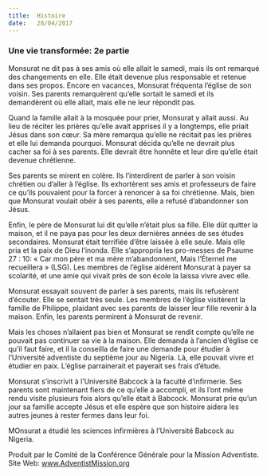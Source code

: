```yaml
---
title:  Histoire
date:   28/04/2017
---
```


### Une vie transformée: 2e partie 

Monsurat ne dit pas à ses amis où elle allait le samedi, mais ils ont remarqué des changements en elle. Elle était devenue plus responsable et retenue dans ses propos. Encore en vacances, Monsurat fréquenta l’église de son voisin. Ses parents remarquèrent qu’elle sortait le samedi et ils demandèrent où elle allait, mais elle ne leur répondit pas. 

Quand la famille allait à la mosquée pour prier, Monsurat y allait aussi. Au lieu de réciter les prières qu’elle avait apprises il y a longtemps, elle priait Jésus dans son cœur. Sa mère remarqua qu’elle ne récitait pas les prières et elle lui demanda pourquoi. Monsurat décida qu’elle ne devrait plus cacher sa foi à ses parents. Elle devrait être honnête et leur dire qu’elle était devenue chrétienne. 

Ses parents se mirent en colère. Ils l’interdirent de parler à son voisin chrétien ou d’aller à l’église. Ils exhortèrent ses amis et professeurs de faire ce qu’ils pouvaient pour la forcer à renoncer à sa foi chrétienne. Mais, bien que Monsurat voulait obéir à ses parents, elle a refusé d’abandonner son Jésus. 

Enfin, le père de Monsurat lui dit qu’elle n’était plus sa fille. Elle dût quitter la maison, et il ne paya pas pour les deux dernières années de ses études secondaires. Monsurat était terrifiée d’être laissée à elle seule. Mais elle pria et la paix de Dieu l’inonda. Elle s’appropria les pro-messes de Psaume 27 : 10: « Car mon père et ma mère m’abandonnent, Mais l’Éternel me recueillera » (LSG). Les membres de l’église aidèrent Monsurat à payer sa scolarité, et une amie qui vivait près de son école la laissa vivre avec elle. 

Monsurat essayait souvent de parler à ses parents, mais ils refusèrent d’écouter. Elle se sentait très seule. Les membres de l’église visitèrent la famille de Philippe, plaidant avec ses parents de laisser leur fille revenir à la maison. Enfin, les parents permirent à Monsurat de revenir. 

Mais les choses n’allaient pas bien et Monsurat se rendit compte qu’elle ne pouvait pas continuer sa vie à la maison. Elle demanda à l’ancien d’église ce qu’il faut faire, et il la conseilla de faire une demande pour étudier à l’Université adventiste du septième jour au Nigeria. Là, elle pouvait vivre et étudier en paix. L’église parrainerait et payerait ses frais d’étude. 

Monsurat s’inscrivit à l’Université Babcock à la faculté d’infirmerie. Ses parents sont maintenant fiers de ce qu’elle a accompli, et ils l’ont même rendu visite plusieurs fois alors qu’elle était à Babcock. Monsurat prie qu’un jour sa famille accepte Jésus et elle espère que son histoire aidera les autres jeunes à rester fermes dans leur foi. 

MOnsurat a étudié les sciences infirmières à l’Université Babcock au Nigeria. 

Produit par le Comité de la Conférence Générale pour la  Mission Adventiste.  Site Web: www.AdventistMission.org 
